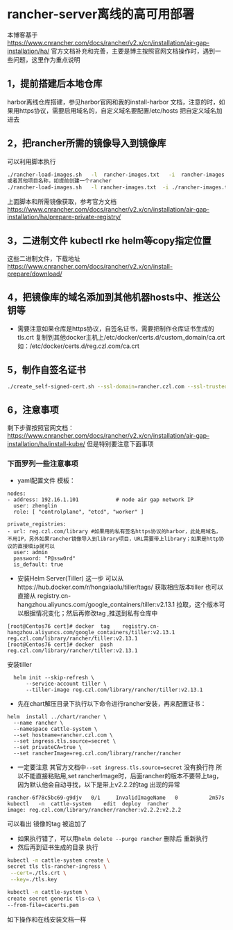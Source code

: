 # rancher-server离线的高可用部署

本博客基于<https://www.cnrancher.com/docs/rancher/v2.x/cn/installation/air-gap-installation/ha/> 官方文档补充和完善，主要是博主按照官网文档操作时，遇到一些问题，这里作为重点说明

## 1，提前搭建后本地仓库

harbor离线仓库搭建，参见harbor官网和我的install-harbor 文档，注意的时，如果用https协议，需要启用域名的，自定义域名要配置/etc/hosts 把自定义域名加进去

##  2，把rancher所需的镜像导入到镜像库

可以利用脚本执行
```bash
./rancher-load-images.sh   -l  rancher-images.txt   -i  rancher-images.tar.gz   -r  仓库地址/library
或者其他项目名称，如提前创建一个rancher
./rancher-load-images.sh   -l rancher-images.txt  -i ./rancher-images.tar.gz -r 172.16.35.31:1180/rancher

```
上面脚本和所需镜像获取，参考官方文档
<https://www.cnrancher.com/docs/rancher/v2.x/cn/installation/air-gap-installation/ha/prepare-private-registry/>

## 3，二进制文件 kubectl  rke helm等copy指定位置

这些二进制文件，下载地址<https://www.cnrancher.com/docs/rancher/v2.x/cn/install-prepare/download/>

## 4，把镜像库的域名添加到其他机器hosts中、推送公钥等
* 需要注意如果仓库是https协议，自签名证书，需要把制作仓库证书生成的tls.crt  复制到其他docker主机上/etc/docker/certs.d/custom_domain/ca.crt 如：/etc/docker/certs.d/reg.czl.com/ca.crt 

## 5，制作自签名证书
```bash
./create_self-signed-cert.sh --ssl-domain=rancher.czl.com --ssl-trusted-ip=192.16.1.101
```
## 6，注意事项
剩下步骤按照官网文档：https://www.cnrancher.com/docs/rancher/v2.x/cn/installation/air-gap-installation/ha/install-kube/ 但是特别要注意下面事项

### 下面罗列一些注意事项

- yaml配置文件 模板：

```
nodes:
- address: 192.16.1.101            # node air gap network IP
  user: zhenglin
  role: [ "controlplane", "etcd", "worker" ]

private_registries:
- url: reg.czl.com/library #如果用的私有签名https协议的harbor，此处用域名，不用IP，另外如果rancher镜像导入到library项目，URL需要带上library；如果是http协议的直接填ip就可以
  user: admin
  password: "P@ssw0rd"
  is_default: true
```

- 安装Helm Server(Tiller) 这一步
  可以从https://hub.docker.com/r/hongxiaolu/tiller/tags/ 获取相应版本tiller
  也可以直接从 registry.cn-hangzhou.aliyuncs.com/google_containers/tiller:v2.13.1
  拉取，这个版本可以根据情况变化；然后再修改tag ,推送到私有仓库中

```
[root@Centos76 cert]# docker  tag    registry.cn-hangzhou.aliyuncs.com/google_containers/tiller:v2.13.1   reg.czl.com/library/rancher/tiller:v2.13.1  
[root@Centos76 cert]# docker  push  reg.czl.com/library/rancher/tiller:v2.13.1  
```


安装tiller
```
  helm init --skip-refresh \
      --service-account tiller \
      --tiller-image reg.czl.com/library/rancher/tiller:v2.13.1
```

-  先在chart解压目录下执行以下命令进行rancher安装，再来配置证书：

```
helm  install ../chart/rancher \
  --name rancher \
  --namespace cattle-system \
  --set hostname=rancher.czl.com \
  --set ingress.tls.source=secret \
  --set privateCA=true \
  --set rancherImage=reg.czl.com/library/rancher/rancher
```
*  一定要注意 其官方文档中```--set ingress.tls.source=secret``` 没有换行符 所以不能直接粘贴用,set rancherImage时，后面rancher的版本不要带上tag，因为默认他会自动寻找，以下是带上v2.2.2的tag 出现的异常
```
rancher-6f78c5bc69-g9djv   0/1     InvalidImageName   0          2m57s
kubectl   -n  cattle-system    edit  deploy  rancher 
image: reg.czl.com/library/rancher/rancher:v2.2.2:v2.2.2
```
可以看出 镜像的tag 被追加了
*  如果执行错了，可以用`helm delete --purge rancher` 删除后 重新执行
*  然后再到证书生成的目录 执行
```bash
kubectl -n cattle-system create \
secret tls tls-rancher-ingress \
 --cert=./tls.crt \
 --key=./tls.key

kubectl -n cattle-system \
create secret generic tls-ca \
--from-file=cacerts.pem
```



如下操作和在线安装文档一样

